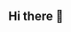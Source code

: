 ## Hi there 👋

<!--
**BogdanCir/BogdanCir** is a ✨ _special_ ✨ repository because its `README.md` (this file) appears on your GitHub profile.

Here are some ideas to get you started:

- 🔭 I’m currently working on something cool
- 🌱 I’m currently learning Java
- 🤔 I’m looking for help with Hibernate
- 💬 Ask me about the weather 😄😄😄😄
- 😄 Pronouns: he/him
-->
